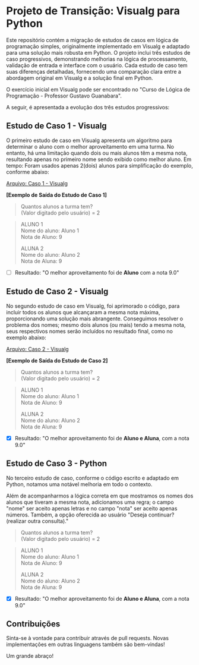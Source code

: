 # **Projeto de Transição: Visualg para Python**

Este repositório contém a migração de estudos de casos em lógica de programação simples, originalmente implementado em Visualg e adaptado para uma solução mais robusta em Python. O projeto inclui três estudos de caso progressivos, demonstrando melhorias na lógica de processamento, validação de entrada e interface com o usuário. Cada estudo de caso tem suas diferenças detalhadas, fornecendo uma comparação clara entre a abordagem original em Visualg e a solução final em Python.

O exercício inicial em Visualg pode ser encontrado no "Curso de Lógica de Programação - Professor Gustavo Guanabara".

A seguir, é apresentada a evolução dos três estudos progressivos:

## Estudo de Caso 1 - Visualg

O primeiro estudo de caso em Visualg apresenta um algoritmo para determinar o aluno com o melhor aproveitamento em uma turma. No entanto, há uma limitação quando dois ou mais alunos têm a mesma nota, resultando apenas no primeiro nome sendo exibido como melhor aluno. Em tempo: Foram usados apenas 2(dois) alunos para simplificação do exemplo, conforme abaixo:

[Arquivo: Caso 1 - Visualg](https://github.com/Luix-78/Tutorial/blob/master/Py_ver.py)


**[Exemplo de Saída do Estudo de Caso 1]**

> Quantos alunos a turma tem?  
(Valor digitado pelo usuário) = 2

> ALUNO 1  
Nome do aluno: Aluno 1  
Nota de Aluno: 9 
>
> ALUNA 2  
Nome do aluno: Aluno 2  
Nota de Aluna: 9

- [ ] Resultado: "O melhor aproveitamento foi de **Aluno** com a nota 9.0"

## Estudo de Caso 2 - Visualg

No segundo estudo de caso em Visualg, foi aprimorado o código, para incluir todos os alunos que alcançaram a mesma nota máxima, proporcionando uma solução mais abrangente. Conseguimos resolver o problema dos nomes; mesmo dois alunos (ou mais) tendo a mesma nota, seus respectivos nomes serão incluídos no resultado final, como no exemplo abaixo:

[Arquivo: Caso 2 - Visualg](https://github.com/Luix-78/Tutorial/blob/master/Py_ver.py)

**[Exemplo de Saída do Estudo de Caso 2]**

> Quantos alunos a turma tem?  
(Valor digitado pelo usuário) = 2

> ALUNO 1  
Nome do aluno: Aluno 1  
Nota de Aluno: 9  
>
> ALUNA 2  
Nome do aluno: Aluno 2  
Nota de Aluna: 9

- [x] Resultado: "O melhor aproveitamento foi de **Aluno e Aluna**, com a nota 9.0"

## Estudo de Caso 3 - Python
No terceiro estudo de caso, conforme o código escrito e adaptado em Python, notamos uma notável melhoria em todo o contexto.

Além de acompanharmos a lógica correta em que mostramos os nomes dos alunos que tiveram a mesma nota, adicionamos uma regra; o campo "nome" ser aceito apenas letras e no campo "nota" ser aceito apenas números. Também, a opção oferecida ao usuário "Deseja continuar? (realizar outra consulta)."

> Quantos alunos a turma tem?  
(Valor digitado pelo usuário) = 2

> ALUNO 1  
Nome do aluno: Aluno 1  
Nota de Aluno: 9  
>
> ALUNA 2  
Nome do aluno: Aluno 2  
Nota de Aluna: 9


- [x] Resultado: "O melhor aproveitamento foi de **Aluno e Aluna**, com a nota 9.0"


## Contribuições

Sinta-se à vontade para contribuir através de pull requests. Novas implementações em outras linguagens também são bem-vindas!

Um grande abraço! 